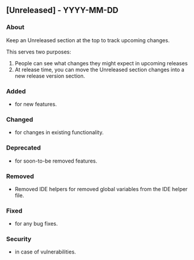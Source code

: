 ## [Unreleased] - YYYY-MM-DD

### About

Keep an Unreleased section at the top to track upcoming changes.

This serves two purposes:

1. People can see what changes they might expect in upcoming releases
2. At release time, you can move the Unreleased section changes into a new release version section.

### Added
- for new features.

### Changed
- for changes in existing functionality.

### Deprecated
- for soon-to-be removed features.

### Removed
- Removed IDE helpers for removed global variables from the IDE helper file.

### Fixed
- for any bug fixes.

### Security
- in case of vulnerabilities.
